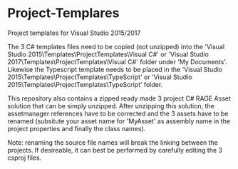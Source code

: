 # Project-Templares
Project templates for Visual Studio 2015/2017

The 3 C# templates files need to be copied (not unzipped) into the 'Visual Studio 2015\Templates\ProjectTemplates\Visual C#' or 'Visual Studio 2017\Templates\ProjectTemplates\Visual C#' folder under 'My Documents'. Likewise the Typescript template needs to be placed in the 'Visual Studio 2015\Templates\ProjectTemplates\TypeScript' or 'Visual Studio 2015\Templates\ProjectTemplates\TypeScript' folder.

This repository also contains a zipped ready made 3 project C# RAGE Asset solution that can be simply unzipped.
After unzipping this solution, the assetmanager references have to be corrected and the 3 assets have to be renamed (subsitute your asset name for 'MyAsset' as assembly name in the project properties and finally the class names). 

Note: renaming the source file names will break the linking between the projects. If desireable, it can best be performed by carefully editing the 3 csproj files.
